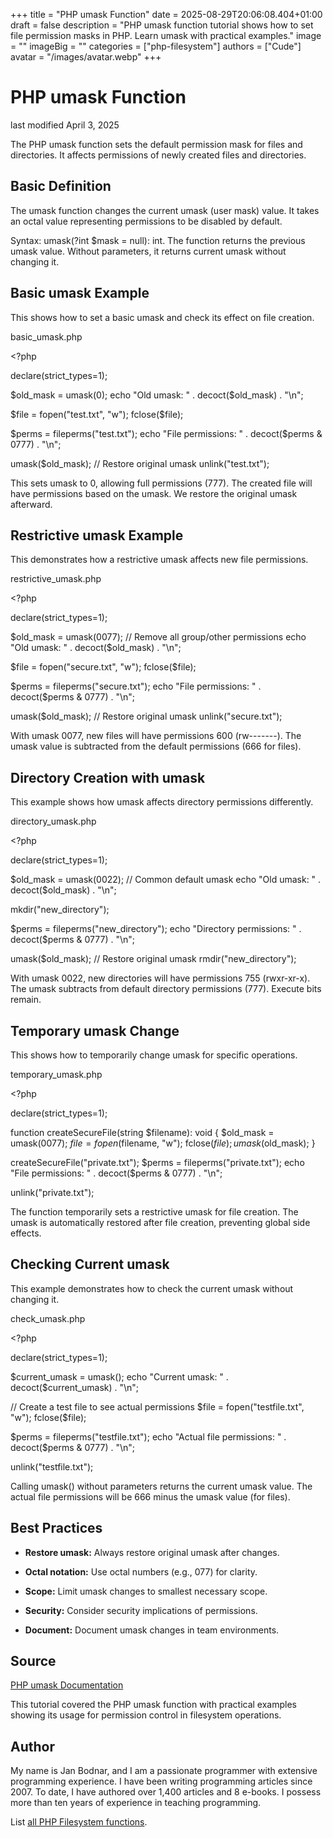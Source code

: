 +++
title = "PHP umask Function"
date = 2025-08-29T20:06:08.404+01:00
draft = false
description = "PHP umask function tutorial shows how to set file permission masks in PHP. Learn umask with practical examples."
image = ""
imageBig = ""
categories = ["php-filesystem"]
authors = ["Cude"]
avatar = "/images/avatar.webp"
+++

# PHP umask Function

last modified April 3, 2025

The PHP umask function sets the default permission mask for files
and directories. It affects permissions of newly created files and directories.

## Basic Definition

The umask function changes the current umask (user mask) value.
It takes an octal value representing permissions to be disabled by default.

Syntax: umask(?int $mask = null): int. The function returns the
previous umask value. Without parameters, it returns current umask without
changing it.

## Basic umask Example

This shows how to set a basic umask and check its effect on file creation.

basic_umask.php
  

&lt;?php

declare(strict_types=1);

$old_mask = umask(0);
echo "Old umask: " . decoct($old_mask) . "\n";

$file = fopen("test.txt", "w");
fclose($file);

$perms = fileperms("test.txt");
echo "File permissions: " . decoct($perms &amp; 0777) . "\n";

umask($old_mask); // Restore original umask
unlink("test.txt");

This sets umask to 0, allowing full permissions (777). The created file will
have permissions based on the umask. We restore the original umask afterward.

## Restrictive umask Example

This demonstrates how a restrictive umask affects new file permissions.

restrictive_umask.php
  

&lt;?php

declare(strict_types=1);

$old_mask = umask(0077); // Remove all group/other permissions
echo "Old umask: " . decoct($old_mask) . "\n";

$file = fopen("secure.txt", "w");
fclose($file);

$perms = fileperms("secure.txt");
echo "File permissions: " . decoct($perms &amp; 0777) . "\n";

umask($old_mask); // Restore original umask
unlink("secure.txt");

With umask 0077, new files will have permissions 600 (rw-------). The umask
value is subtracted from the default permissions (666 for files).

## Directory Creation with umask

This example shows how umask affects directory permissions differently.

directory_umask.php
  

&lt;?php

declare(strict_types=1);

$old_mask = umask(0022); // Common default umask
echo "Old umask: " . decoct($old_mask) . "\n";

mkdir("new_directory");

$perms = fileperms("new_directory");
echo "Directory permissions: " . decoct($perms &amp; 0777) . "\n";

umask($old_mask); // Restore original umask
rmdir("new_directory");

With umask 0022, new directories will have permissions 755 (rwxr-xr-x). The
umask subtracts from default directory permissions (777). Execute bits remain.

## Temporary umask Change

This shows how to temporarily change umask for specific operations.

temporary_umask.php
  

&lt;?php

declare(strict_types=1);

function createSecureFile(string $filename): void {
    $old_mask = umask(0077);
    $file = fopen($filename, "w");
    fclose($file);
    umask($old_mask);
}

createSecureFile("private.txt");
$perms = fileperms("private.txt");
echo "File permissions: " . decoct($perms &amp; 0777) . "\n";

unlink("private.txt");

The function temporarily sets a restrictive umask for file creation. The umask
is automatically restored after file creation, preventing global side effects.

## Checking Current umask

This example demonstrates how to check the current umask without changing it.

check_umask.php
  

&lt;?php

declare(strict_types=1);

$current_umask = umask();
echo "Current umask: " . decoct($current_umask) . "\n";

// Create a test file to see actual permissions
$file = fopen("testfile.txt", "w");
fclose($file);

$perms = fileperms("testfile.txt");
echo "Actual file permissions: " . decoct($perms &amp; 0777) . "\n";

unlink("testfile.txt");

Calling umask() without parameters returns the current umask value. The actual
file permissions will be 666 minus the umask value (for files).

## Best Practices

- **Restore umask:** Always restore original umask after changes.

- **Octal notation:** Use octal numbers (e.g., 077) for clarity.

- **Scope:** Limit umask changes to smallest necessary scope.

- **Security:** Consider security implications of permissions.

- **Document:** Document umask changes in team environments.

## Source

[PHP umask Documentation](https://www.php.net/manual/en/function.umask.php)

This tutorial covered the PHP umask function with practical
examples showing its usage for permission control in filesystem operations.

## Author

My name is Jan Bodnar, and I am a passionate programmer with extensive
programming experience. I have been writing programming articles since 2007.
To date, I have authored over 1,400 articles and 8 e-books. I possess more
than ten years of experience in teaching programming.

List [all PHP Filesystem functions](/php/#php-fs).